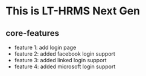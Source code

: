# This is LT-HRMS Next Gen

## core-features
* feature 1: add login page
* feature 2: added facebook login support 
* feature 3: added linked login support
* feature 4: added microsoft login support

